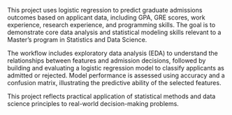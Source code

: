 This project uses logistic regression to predict graduate admissions outcomes based on applicant data, including GPA, GRE scores, work experience, research experience, and programming skills. The goal is to demonstrate core data analysis and statistical modeling skills relevant to a Master’s program in Statistics and Data Science.

The workflow includes exploratory data analysis (EDA) to understand the relationships between features and admission decisions, followed by building and evaluating a logistic regression model to classify applicants as admitted or rejected. Model performance is assessed using accuracy and a confusion matrix, illustrating the predictive ability of the selected features.

This project reflects practical application of statistical methods and data science principles to real-world decision-making problems.

